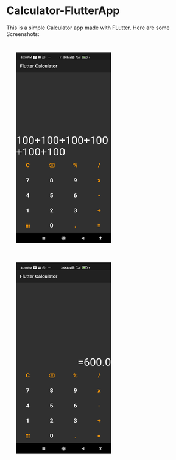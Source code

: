 <H1>Calculator-FlutterApp</H1>
<p>
This is a simple Calculator app made with FLutter. Here are some Screenshots:
</p> 
<div style="display:flex; flex-wrap:wrap;">
<img style="margin:25px;" height="500" width="250" src="screenshots/1.jpg">
<img style="margin:25px;" height="500" width="250" src="screenshots/2.jpg">
</div>